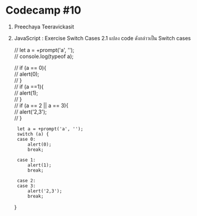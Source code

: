 # Codecamp #10
1. Preechaya Teeravickasit
2. JavaScript : Exercise Switch Cases 
2.1 แปลง code ดังกล่าวเป็น Switch cases  

    // let a = +prompt('a', '');  
    // console.log(typeof a);  

    // if (a == 0){  
    //     alert(0);  
    // }  
    // if (a ==1){  
    //     alert(1);  
    // }  
    // if (a == 2 || a == 3){  
    //     alert('2,3');  
    // }  

        let a = +prompt('a', '');  
        switch (a) {  
        case 0:  
            alert(0);  
            break;  

        case 1:  
            alert(1);  
            break;  
         
        case 2:  
        case 3:  
            alert('2,3');  
            break;  
    }
